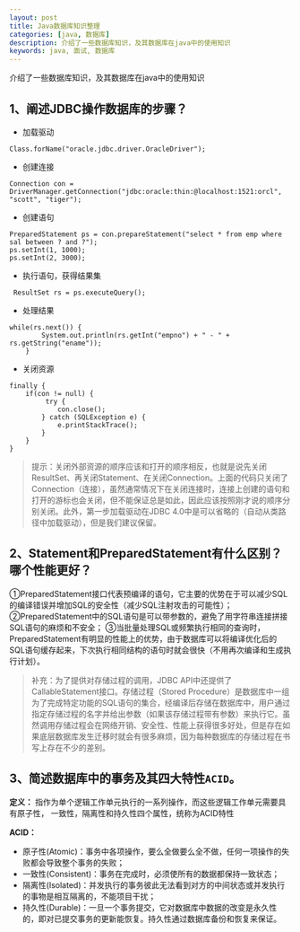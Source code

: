 ```yaml
---
layout: post
title: Java数据库知识整理
categories: [java, 数据库]
description: 介绍了一些数据库知识，及其数据库在java中的使用知识
keywords: java, 面试, 数据库
---
```


介绍了一些数据库知识，及其数据库在java中的使用知识

## 1、阐述JDBC操作数据库的步骤？
* 加载驱动

```
Class.forName("oracle.jdbc.driver.OracleDriver");
```

* 创建连接

``` 
Connection con = DriverManager.getConnection("jdbc:oracle:thin:@localhost:1521:orcl", "scott", "tiger");
```

* 创建语句

```
PreparedStatement ps = con.prepareStatement("select * from emp where sal between ? and ?");
ps.setInt(1, 1000);
ps.setInt(2, 3000);
```

* 执行语句，获得结果集

```
 ResultSet rs = ps.executeQuery();
```

* 处理结果

```
while(rs.next()) {
        System.out.println(rs.getInt("empno") + " - " + rs.getString("ename"));
    }
```

* 关闭资源

```
finally {
    if(con != null) {
         try {
            con.close();
        } catch (SQLException e) {
            e.printStackTrace();
        }
    }
}
```

>提示：关闭外部资源的顺序应该和打开的顺序相反，也就是说先关闭ResultSet、再关闭Statement、在关闭Connection。上面的代码只关闭了Connection（连接），虽然通常情况下在关闭连接时，连接上创建的语句和打开的游标也会关闭，但不能保证总是如此，因此应该按照刚才说的顺序分别关闭。此外，第一步加载驱动在JDBC 4.0中是可以省略的（自动从类路径中加载驱动），但是我们建议保留。

## 2、Statement和PreparedStatement有什么区别？哪个性能更好？
①PreparedStatement接口代表预编译的语句，它主要的优势在于可以减少SQL的编译错误并增加SQL的安全性（减少SQL注射攻击的可能性）；
②PreparedStatement中的SQL语句是可以带参数的，避免了用字符串连接拼接SQL语句的麻烦和不安全；
③当批量处理SQL或频繁执行相同的查询时，PreparedStatement有明显的性能上的优势，由于数据库可以将编译优化后的SQL语句缓存起来，下次执行相同结构的语句时就会很快（不用再次编译和生成执行计划）。
 
> 补充：为了提供对存储过程的调用，JDBC API中还提供了CallableStatement接口。存储过程（Stored Procedure）是数据库中一组为了完成特定功能的SQL语句的集合，经编译后存储在数据库中，用户通过指定存储过程的名字并给出参数（如果该存储过程带有参数）来执行它。虽然调用存储过程会在网络开销、安全性、性能上获得很多好处，但是存在如果底层数据库发生迁移时就会有很多麻烦，因为每种数据库的存储过程在书写上存在不少的差别。

## 3、简述数据库中的事务及其四大特性`ACID`。
**定义：**
   指作为单个逻辑工作单元执行的一系列操作，而这些逻辑工作单元需要具有原子性，  一致性，隔离性和持久性四个属性，统称为ACID特性

**ACID：**
- 原子性(Atomic)：事务中各项操作，要么全做要么全不做，任何一项操作的失败都会导致整个事务的失败；
- 一致性(Consistent)：事务在完成时，必须使所有的数据都保持一致状态；
- 隔离性(Isolated)：并发执行的事务彼此无法看到对方的中间状态或并发执行的事物是相互隔离的，不能项目干扰；
- 持久性(Durable)：一旦一个事务提交，它对数据库中数据的改变是永久性的，即对已提交事务的更新能恢复。持久性通过数据库备份和恢复来保证。

